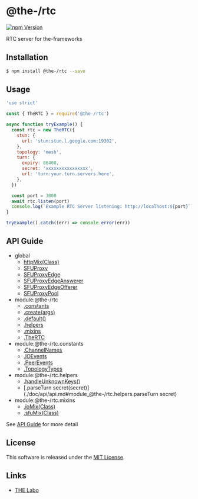@the-/rtc
==========

<!---
This file is generated by @the-/templates. Do not update manually.
--->

<!-- Badge Start -->
<a name="badges"></a>

[![npm Version][bd_npm_shield_url]][bd_npm_url]

[bd_repo_url]: https://github.com/the-labo/the
[bd_npm_url]: http://www.npmjs.org/package/@the-/rtc
[bd_npm_shield_url]: http://img.shields.io/npm/v/@the-/rtc.svg?style=flat

<!-- Badge End -->


<!-- Description Start -->
<a name="description"></a>

RTC server for the-frameworks

<!-- Description End -->


<!-- Overview Start -->
<a name="overview"></a>




<!-- Overview End -->


<!-- Sections Start -->
<a name="sections"></a>

<!-- Section from "doc/readme/01.Installation.md.hbs" Start -->

<a name="section-doc-readme-01-installation-md"></a>

Installation
-----

```bash
$ npm install @the-/rtc --save
```


<!-- Section from "doc/readme/01.Installation.md.hbs" End -->

<!-- Section from "doc/readme/02.Usage.md.hbs" Start -->

<a name="section-doc-readme-02-usage-md"></a>

Usage
---------

```javascript
'use strict'

const { TheRTC } = require('@the-/rtc')

async function tryExample() {
  const rtc = new TheRTC({
    stun: {
      url: 'stun:stun.l.google.com:19302',
    },
    topology: 'mesh',
    turn: {
      expiry: 86400,
      secret: 'xxxxxxxxxxxxxxxx',
      url: 'turn:your.turn.servers.here',
    },
  })

  const port = 3000
  await rtc.listen(port)
  console.log(`Example RTC Server listening: http://localhost:${port}`)
}

tryExample().catch((err) => console.error(err))

```


<!-- Section from "doc/readme/02.Usage.md.hbs" End -->


<!-- Sections Start -->

<a name="api"></a>

## API Guide


- global
  - [httpMix(Class)](./doc/api/api.md#httpMix)
  - [SFUProxy](./doc/api/api.md#SFUProxy)
  - [SFUProxyEdge](./doc/api/api.md#SFUProxyEdge)
  - [SFUProxyEdgeAnswerer](./doc/api/api.md#SFUProxyEdgeAnswerer)
  - [SFUProxyEdgeOfferer](./doc/api/api.md#SFUProxyEdgeOfferer)
  - [SFUProxyPool](./doc/api/api.md#SFUProxyPool)
- module:@the-/rtc
  - [.constants](./doc/api/api.md#module_@the-/rtc.constants)
  - [.create(args)](./doc/api/api.md#module_@the-/rtc.create)
  - [.default()](./doc/api/api.md#module_@the-/rtc.default)
  - [.helpers](./doc/api/api.md#module_@the-/rtc.helpers)
  - [.mixins](./doc/api/api.md#module_@the-/rtc.mixins)
  - [.TheRTC](./doc/api/api.md#module_@the-/rtc.TheRTC)
- module:@the-/rtc.constants
  - [.ChannelNames](./doc/api/api.md#module_@the-/rtc.constants.ChannelNames)
  - [.IOEvents](./doc/api/api.md#module_@the-/rtc.constants.IOEvents)
  - [.PeerEvents](./doc/api/api.md#module_@the-/rtc.constants.PeerEvents)
  - [.TopologyTypes](./doc/api/api.md#module_@the-/rtc.constants.TopologyTypes)
- module:@the-/rtc.helpers
  - [.handleUnknownKeys()](./doc/api/api.md#module_@the-/rtc.helpers.handleUnknownKeys)
  - [.parseTurn secret(secret)](./doc/api/api.md#module_@the-/rtc.helpers.parseTurn secret)
- module:@the-/rtc.mixins
  - [.ioMix(Class)](./doc/api/api.md#module_@the-/rtc.mixins.ioMix)
  - [.sfuMix(Class)](./doc/api/api.md#module_@the-/rtc.mixins.sfuMix)

See [API Guide](./doc/api/api.md) for more detail


<!-- LICENSE Start -->
<a name="license"></a>

License
-------
This software is released under the [MIT License](https://github.com/the-labo/the/blob/master/LICENSE).

<!-- LICENSE End -->


<!-- Links Start -->
<a name="links"></a>

Links
------

+ [THE Labo][the_labo_url]

[the_labo_url]: https://github.com/the-labo

<!-- Links End -->
